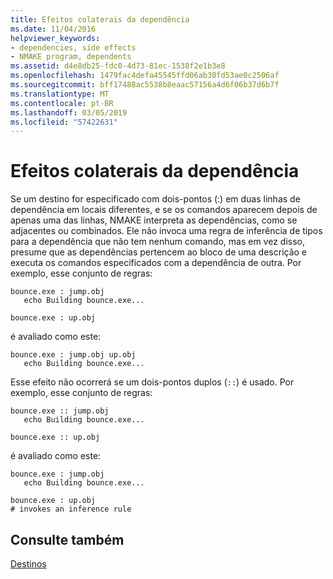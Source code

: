```yaml
---
title: Efeitos colaterais da dependência
ms.date: 11/04/2016
helpviewer_keywords:
- dependencies, side effects
- NMAKE program, dependents
ms.assetid: d4e8db25-fdc0-4d73-81ec-1538f2e1b3e8
ms.openlocfilehash: 1479fac4defa45545ffd06ab30fd53ae0c2506af
ms.sourcegitcommit: bff17488ac5538b8eaac57156a4d6f06b37d6b7f
ms.translationtype: MT
ms.contentlocale: pt-BR
ms.lasthandoff: 03/05/2019
ms.locfileid: "57422631"
---
```

# <a name="dependency-side-effects"></a>Efeitos colaterais da dependência

Se um destino for especificado com dois-pontos (:) em duas linhas de dependência em locais diferentes, e se os comandos aparecem depois de apenas uma das linhas, NMAKE interpreta as dependências, como se adjacentes ou combinados. Ele não invoca uma regra de inferência de tipos para a dependência que não tem nenhum comando, mas em vez disso, presume que as dependências pertencem ao bloco de uma descrição e executa os comandos especificados com a dependência de outra. Por exemplo, esse conjunto de regras:

```Output
bounce.exe : jump.obj
   echo Building bounce.exe...

bounce.exe : up.obj
```

é avaliado como este:

```Output
bounce.exe : jump.obj up.obj
   echo Building bounce.exe...
```

Esse efeito não ocorrerá se um dois-pontos duplos (`::`) é usado. Por exemplo, esse conjunto de regras:

```Output
bounce.exe :: jump.obj
   echo Building bounce.exe...

bounce.exe :: up.obj
```

é avaliado como este:

```Output
bounce.exe : jump.obj
   echo Building bounce.exe...

bounce.exe : up.obj
# invokes an inference rule
```

## <a name="see-also"></a>Consulte também

[Destinos](../build/targets.md)
